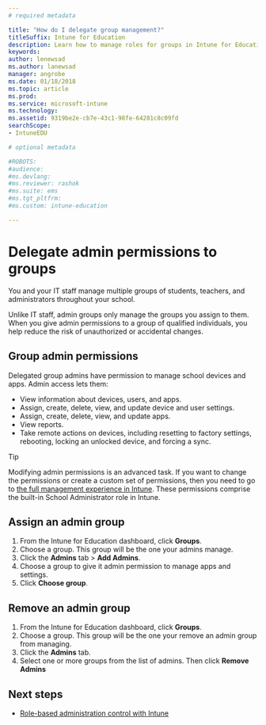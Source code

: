 ```yaml
---
# required metadata

title: "How do I delegate group management?"
titleSuffix: Intune for Education
description: Learn how to manage roles for groups in Intune for Education.
keywords:
author: lenewsad
ms.author: lanewsad
manager: angrobe
ms.date: 01/18/2018
ms.topic: article
ms.prod:
ms.service: microsoft-intune
ms.technology:
ms.assetid: 9319be2e-cb7e-43c1-98fe-64281c8c09fd
searchScope:
- IntuneEDU

# optional metadata

#ROBOTS:
#audience:
#ms.devlang:
#ms.reviewer: rashok
#ms.suite: ems
#ms.tgt_pltfrm:
#ms.custom: intune-education

---
```


# Delegate admin permissions to groups
You and your IT staff manage multiple groups of students, teachers, and administrators throughout your school.  

Unlike IT staff, admin groups only manage the groups you assign to them. When you give admin permissions to a group of qualified individuals, you help reduce the risk of unauthorized or accidental changes.  

## Group admin permissions 

Delegated group admins have permission to manage school devices and apps. Admin access lets them:

- View information about devices, users, and apps.
- Assign, create, delete, view, and update device and user settings.
- Assign, create, delete, view, and update apps.
- View reports.
- Take remote actions on devices, including resetting to factory settings, rebooting, locking an unlocked device, and forcing a sync.

> [!TIP]
> Modifying admin permissions is an advanced task. If you want to change the permissions or create a custom set of permissions, then you need to go to [the full management experience in Intune](group-admin-delegate.md#find-out-more). These permissions comprise the built-in School Administrator role in Intune. 

## Assign an admin group

1. From the Intune for Education dashboard, click **Groups**.
2. Choose a group. This group will be the one your admins manage.
3. Click the **Admins** tab > **Add Admins**.
4. Choose a group to give it admin permission to manage apps and settings.
5. Click **Choose group**.

## Remove an admin group
1. From the Intune for Education dashboard, click **Groups**.
2. Choose a group. This group will be the one your remove an admin group from managing.
3. Click the **Admins** tab.
4. Select one or more groups from the list of admins. Then click **Remove Admins**  

## Next steps

  - [Role-based administration control with Intune](https://docs.microsoft.com/intune/role-based-access-control)
